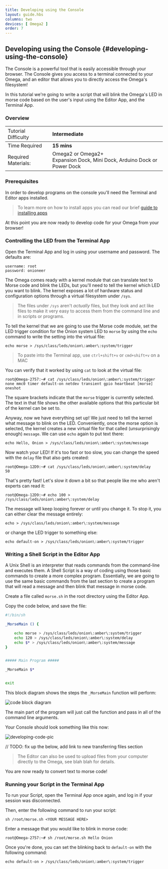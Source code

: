 ```yaml
---
title: Developing using the Console
layout: guide.hbs
columns: two
devices: [ Omega2 ]
order: 7
---
```



## Developing using the Console {#developing-using-the-console}

The Console is a powerful tool that is easily accessible through your browser. The Console gives you access to a terminal connected to your Omega, and an editor that allows you to directly access the Omega's filesystem!

In this tutorial we're going to write a script that will blink the Omega's LED in morse code based on the user's input using the Editor App, and the Terminal App.


### Overview

| <span style="font-weight:normal">Tutorial Difficulty</span> | Intermediate |
| :--- | :--- |
| Time Required | **15 mins** |
| Required Materials: | Omega2 or Omega2+<br>Expansion Dock, Mini Dock, Arduino Dock or Power Dock |

### Prerequisites

In order to develop programs on the console you'll need the Terminal and Editor apps installed.

>To learn more on how to install apps you can read our brief [guide to installing apps](#installing-apps)


At this point you are now ready to develop code for your Omega from your browser!


### Controlling the LED from the Terminal App

Open the Terminal App and log in using your username and password. The defaults are:

```
username: root
password: onioneer
```



The Omega comes ready with a kernel module that can translate text to Morse code and blink the LEDs, but you'll need to tell the kernel which LED you want to blink.  The kernel exposes a lot of hardware status and configuration options through a virtual filesystem under `/sys`.  
> The files under `/sys` aren't *actually* files, but they look and act like files to make it very easy to access them from the command line and in scripts or programs.

To tell the kernel that we are going to use the Morse code module, set the LED trigger condition for the Onion system LED to `morse` by using the `echo` command to write the setting into the virtual file:

```
echo morse > /sys/class/leds/onion\:amber\:system/trigger
```

> To paste into the Terminal app, use `ctrl+shift+v` or `cmd+shift+v` on a MAC


You can verify that it worked by using `cat` to look at the virtual file:

```
root@Omega-2757:~# cat /sys/class/leds/onion\:amber\:system/trigger                                                              
none mmc0 timer default-on netdev transient gpio heartbeat [morse] oneshot
```

The square brackets indicate that the `morse` trigger is currently selected. The text in that file shows the other available options that this particular bit of the kernel can be set to.

Anyway, now we have everything set up!  We just need to tell the kernel what message to blink on the LED.  Conveniently, once the morse option is selected, the kernel creates a new virtual file for that called (unsurprisingly enough) `message`.  We can use `echo` again to put text there:

```
echo Hello, Onion > /sys/class/leds/onion\:amber\:system/message
```

Now watch your LED!  If it's too fast or too slow, you can change the speed with the `delay` file that also gets created:

```
root@Omega-12D9:~# cat /sys/class/leds/onion\:amber\:system/delay
50
```

That's pretty fast!  Let's slow it down a bit so that people like me who aren't experts can read it:

```
root@Omega-12D9:~# echo 100 > /sys/class/leds/onion\:amber\:system/delay
```

The message will keep looping forever or until you change it.  To stop it, you can either clear the message entirely:

```
echo > /sys/class/leds/onion\:amber\:system/message
```

or change the LED trigger to something else:

```
echo default-on > /sys/class/leds/onion\:amber\:system/trigger
```

### Writing a Shell Script in the Editor App

A Unix Shell is an interpreter that reads commands from the command-line and executes them. A Shell Script is a way of coding using those basic commands to create a more complex program. Essentially, we are going to use the same basic commands from the last section to create a program that will read a message and then blink that message in morse code.

<!-- // DONE: change script to be called morse.sh -->
Create a file called `morse.sh` in the root directory using the Editor App.

Copy the code below, and save the file:

```bash
#!/bin/sh

_MorseMain () {

	echo morse > /sys/class/leds/onion\:amber\:system/trigger
	echo 120 > /sys/class/leds/onion\:amber\:system/delay
	echo $* > /sys/class/leds/onion\:amber\:system/message
}


##### Main Program #####

_MorseMain $*


exit

```

This block diagram shows the steps the `_MorseMain` function will perform:

![code block diagram](https://raw.githubusercontent.com/OnionIoT/Onion-Docs/master/Omega2/Documentation/Get-Started/img/developing-pic-1-block-diagram.png)

The main part of the program will just call the function and pass in all of the command line arguments.

Your Console should look something like this now:

![developing-code-pic](https://raw.githubusercontent.com/OnionIoT/Onion-Docs/master/Omega2/Documentation/Get-Started/img/developing-pic-2-editor-code.png)

// TODO: fix up the below, add link to new transferring files section
> The Editor can also be used to upload files from your computer directly to the Omega, see blah blah for details.

You are now ready to convert text to morse code!

### Running your Script in the Terminal App

To run your Script, open the Terminal App once again, and log in if your session was disconnected.

Then, enter the following command to run your script:

```
sh /root/morse.sh <YOUR MESSAGE HERE>
```

Enter a message that you would like to blink in morse code:

```
root@Omega-2757:~# sh /root/morse.sh Hello Onion
```

<!-- TODO add a gif here -->

Once you're done, you can set the blinking back to `default-on` with the following command:

```
echo default-on > /sys/class/leds/onion\:amber\:system/trigger
```


<!-- // this article will show how you can use the console to develop code for the Omega using the Omega (pls reword so this makes sense)
// as an example project, we're going to write a script that will blink the Omega's LED in morse code based on user input

// section on using the editor to create a bash script
//  - installing the editor app
//  - small background on bash scripting
//  - walkthrough on navigating the file system and creating a new script
//    - make sure to mention that the best place for project files is in /root (since it won't be overwritten during firmware updates)
// - explanation of a script that controls the Omega's LED
//    - setting the led trigger to morse code (`echo morse > /sys/class/leds/onion:amber:system/trigger`)
//    - getting input from command line argument for the text to be converted to morse code
// note that there's an article about this already, can borrow heavily

// section on using the terminal app
//  - installing the terminal app
//  - logging in to the terminal
//  - navigating through the filesystem
//    - cd and ls commands, introduce ls -l
//    - have links to getting started with linux - check existing linux basics articles for these links
//  - using the echo command to read the available triggers in `/sys/class/leds/onion:amber:system/trigger`
//  - running the script we wrote using the editor app
// make sure to point out that the terminal app now supports copy and paste (but with weird shortcuts) -->
